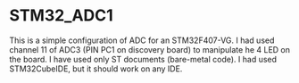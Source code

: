 # STM32_ADC1
This is a simple configuration of ADC for an STM32F407-VG.
I had used channel 11 of ADC3 (PIN PC1 on discovery board) to manipulate he 4 LED on the board.
I have used only ST documents (bare-metal code). I had used STM32CubeIDE, but it should work on any IDE.
